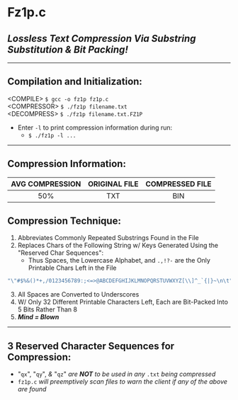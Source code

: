 # Fz1p.c
## _Lossless Text Compression Via Substring Substitution & Bit Packing!_
---------------------------------------
## Compilation and Initialization:
\<COMPILE> `$ gcc -o fz1p fz1p.c`</br>
\<COMPRESSOR> `$ ./fz1p filename.txt`</br>
\<DECOMPRESS> `$ ./fz1p filename.txt.FZ1P`

* Enter `-l` to print compression information during run:
  * `$ ./fz1p -l ...`
  
---------------------------------------
## Compression Information:
| AVG COMPRESSION | ORIGINAL FILE | COMPRESSED FILE |
|:---------------:|:-------------:|:---------------:|
|       50%       |      TXT      |       BIN       |

## Compression Technique:
1. Abbreviates Commonly Repeated Substrings Found in the File
2. Replaces Chars of the Following String w/ Keys Generated Using the "Reserved Char Sequences":
   * Thus Spaces, the Lowercase Alphabet, and `.,!?-` are the Only Printable Chars Left in the File
 ```c
 "\"#$%&()*+,/0123456789:;<=>@ABCDEFGHIJKLMNOPQRSTUVWXYZ[\\]^_`{|}~\n\t"
 ```
3. All Spaces are Converted to Underscores
4. W/ Only 32 Different Printable Characters Left, Each are Bit-Packed Into 5 Bits Rather Than 8
5. ***Mind = Blown***
---------------------------------------
## 3 Reserved Character Sequences for Compression:
* "`qx`", "`qy`", _&_ "`qz`" _are **NOT** to be used in any_ `.txt` _being compressed_
* `fz1p.c` _will preemptively scan files to warn the client if any of the above are found_
